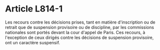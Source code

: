 # Article L814-1

Les recours contre les décisions prises, tant en matière d'inscription ou de retrait que de suspension provisoire ou de discipline, par les commissions nationales sont portés devant la cour d'appel de Paris.   Ces recours, à l'exception de ceux dirigés contre les décisions de suspension provisoire, ont un caractère suspensif.